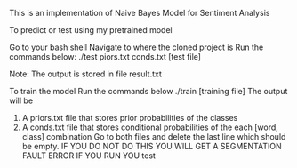 This is an implementation of Naive Bayes Model for Sentiment Analysis

To predict or test using my pretrained model

Go to your bash shell
Navigate to where the cloned project is
Run the commands below:
./test piors.txt conds.txt [test file]

Note: The output is stored in file result.txt

To train the model
Run the commands below
./train [training file]
The output will be
1. A priors.txt file that stores prior probabilities of the classes
2. A conds.txt file that stores conditional probabilities of the each [word, class] combination
Go to both files and delete the last line which should be empty. IF YOU DO NOT DO THIS YOU WILL GET A SEGMENTATION FAULT ERROR IF YOU RUN YOU test